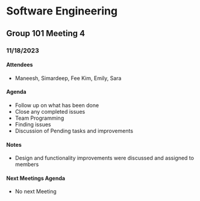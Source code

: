 # Software Engineering

## Group 101 Meeting 4

### 11/18/2023

#### Attendees

-   Maneesh, Simardeep, Fee Kim, Emily, Sara

#### Agenda

-   Follow up on what has been done
-   Close any completed issues
-   Team Programming
-   Finding issues
-   Discussion of Pending tasks and improvements

#### Notes

-   Design and functionality improvements were discussed and assigned to members


#### Next Meetings Agenda
-   No next Meeting
